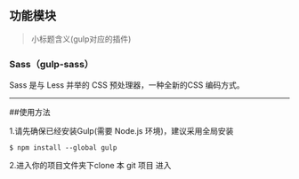 ## 功能模块
>小标题含义(gulp对应的插件)
### Sass（gulp-sass）
Sass 是与 Less 并举的 CSS 预处理器，一种全新的CSS 编码方式。

---

##使用方法

1.请先确保已经安装Gulp(需要 Node.js 环境)，建议采用全局安装
    
    $ npm install --global gulp

2.进入你的项目文件夹下clone 本 git 项目
    进入
